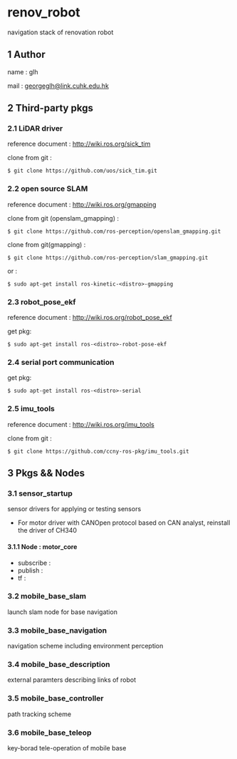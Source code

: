 # renov_robot

navigation stack of renovation robot

## 1 Author

name : glh

mail : georgeglh@link.cuhk.edu.hk

## 2 Third-party pkgs

### 2.1 LiDAR driver

reference document : <http://wiki.ros.org/sick_tim>

clone from git : 

```shell
$ git clone https://github.com/uos/sick_tim.git
```

### 2.2 open source SLAM

reference document : <http://wiki.ros.org/gmapping>

clone from git (openslam_gmapping) : 

```shell
$ git clone https://github.com/ros-perception/openslam_gmapping.git
```

clone from git(gmapping) : 

```shell
$ git clone https://github.com/ros-perception/slam_gmapping.git
```
or :
```shell
$ sudo apt-get install ros-kinetic-<distro>-gmapping
```

### 2.3 robot_pose_ekf

reference document : <http://wiki.ros.org/robot_pose_ekf>

get pkg: 
```shell
$ sudo apt-get install ros-<distro>-robot-pose-ekf
```

### 2.4 serial port communication

get pkg: 
```shell
$ sudo apt-get install ros-<distro>-serial
```

### 2.5 imu_tools

reference document : <http://wiki.ros.org/imu_tools>

clone from git :
```shell
$ git clone https://github.com/ccny-ros-pkg/imu_tools.git
```

## 3 Pkgs && Nodes

### 3.1 sensor_startup

sensor drivers for applying or testing sensors
  - For motor driver with CANOpen protocol based on CAN analyst, reinstall the driver of CH340

#### 3.1.1 Node : motor_core

  - subscribe :
  - publish :
  - tf :


### 3.2 mobile_base_slam

launch slam node for base navigation

### 3.3 mobile_base_navigation

navigation scheme including environment perception

### 3.4 mobile_base_description

external paramters describing links of robot

### 3.5 mobile_base_controller

path tracking scheme

### 3.6 mobile_base_teleop

key-borad tele-operation of mobile base